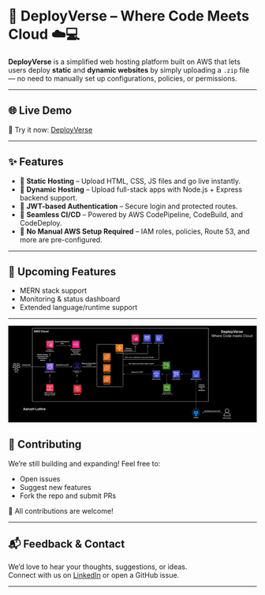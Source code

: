# 🚀 DeployVerse – Where Code Meets Cloud ☁️💻

**DeployVerse** is a simplified web hosting platform built on AWS that lets users deploy **static** and **dynamic websites** by simply uploading a `.zip` file — no need to manually set up configurations, policies, or permissions.

---

## 🌐 Live Demo

🔗 Try it now: [DeployVerse](https://deployverse.in)

---

## ✨ Features

- 🔸 **Static Hosting** – Upload HTML, CSS, JS files and go live instantly.
- 🔸 **Dynamic Hosting** – Upload full-stack apps with Node.js + Express backend support.
- 🔸 **JWT-based Authentication** – Secure login and protected routes.
- 🔸 **Seamless CI/CD** – Powered by AWS CodePipeline, CodeBuild, and CodeDeploy.
- 🔸 **No Manual AWS Setup Required** – IAM roles, policies, Route 53, and more are pre-configured.

---

## 📌 Upcoming Features

- MERN stack support  
- Monitoring & status dashboard  
- Extended language/runtime support

---

![DeployVerse Architecture](images/architecture.png)

## 🤝 Contributing

We’re still building and expanding! Feel free to:
- Open issues
- Suggest new features
- Fork the repo and submit PRs

💙 All contributions are welcome!

---

## 📬 Feedback & Contact

We’d love to hear your thoughts, suggestions, or ideas.  
Connect with us on [LinkedIn](https://www.linkedin.com/in/aarush27) or open a GitHub issue.

---
